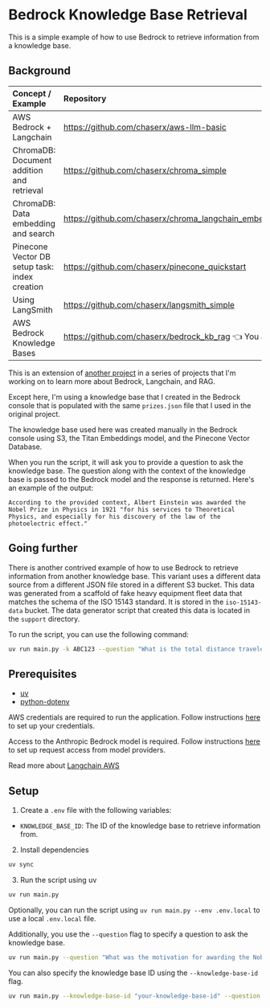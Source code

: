 # Bedrock Knowledge Base Retrieval

This is a simple example of how to use Bedrock to retrieve information from a knowledge base.

## Background

| Concept / Example | Repository  |
|:--|:--|
|  AWS Bedrock + Langchain  | https://github.com/chaserx/aws-llm-basic  |
| ChromaDB: Document addition and retrieval | https://github.com/chaserx/chroma_simple |
| ChromaDB: Data embedding and search | https://github.com/chaserx/chroma_langchain_embedding_retrieval |
| Pinecone Vector DB setup task: index creation  | https://github.com/chaserx/pinecone_quickstart  |
| Using LangSmith | https://github.com/chaserx/langsmith_simple  |
| AWS Bedrock Knowledge Bases | https://github.com/chaserx/bedrock_kb_rag 👈 You are here  |

This is an extension of [another project](https://github.com/chaserx/chroma_langchain_embedding_retrieval) in a series of projects that I'm working on to learn more about Bedrock, Langchain, and RAG.

Except here, I'm using a knowledge base that I created in the Bedrock console that is populated with the same `prizes.json` file that I used in the original project.

The knowledge base used here was created manually in the Bedrock console using S3, the Titan Embeddings model, and the Pinecone Vector Database.

When you run the script, it will ask you to provide a question to ask the knowledge base. The question along with the context of the knowledge base is passed to the Bedrock model and the response is returned. Here's an example of the output:

```plaintext
According to the provided context, Albert Einstein was awarded the Nobel Prize in Physics in 1921 "for his services to Theoretical Physics, and especially for his discovery of the law of the photoelectric effect."
```

## Going further

There is another contrived example of how to use Bedrock to retrieve information from another knowledge base. This variant uses a different data source from a different JSON file stored in a different S3 bucket. This data was generated from a scaffold of fake heavy equipment fleet data that matches the schema of the ISO 15143 standard. It is stored in the `iso-15143-data` bucket. The data generator script that created this data is located in the `support` directory.

To run the script, you can use the following command:

```bash
uv run main.py -k ABC123 --question "What is the total distance traveled by the equipment in the dataset?"
```

## Prerequisites

- [uv](https://docs.astral.sh/uv/)
- [python-dotenv](https://pypi.org/project/python-dotenv/)

AWS credentials are required to run the application. Follow instructions [here](https://docs.aws.amazon.com/singlesignon/latest/userguide/howtogetcredentials.html) to set up your credentials.

Access to the Anthropic Bedrock model is required. Follow instructions [here](https://docs.aws.amazon.com/bedrock/latest/userguide/model-access.html) to set up request access from model providers.

Read more about [Langchain AWS](https://python.langchain.com/docs/integrations/providers/aws/)

## Setup

1. Create a `.env` file with the following variables:

- `KNOWLEDGE_BASE_ID`: The ID of the knowledge base to retrieve information from.

2. Install dependencies

```bash
uv sync
```

3. Run the script using uv

```bash
uv run main.py
```

Optionally, you can run the script using `uv run main.py --env .env.local` to use a local `.env.local` file.

Additionally, you use the `--question` flag to specify a question to ask the knowledge base.

```bash
uv run main.py --question "What was the motivation for awarding the Nobel Prize to Albert Einstein?"
```

You can also specify the knowledge base ID using the `--knowledge-base-id` flag.

```bash
uv run main.py --knowledge-base-id "your-knowledge-base-id" --question "What was the motivation for awarding the Nobel Prize to Albert Einstein?"
```
